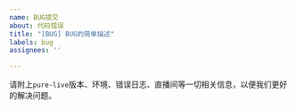 ```yaml
---
name: BUG提交
about: 代码错误
title: "[BUG] BUG的简单描述"
labels: bug
assignees: ''

---
```


请附上`pure-live`版本、环境、错误日志、直播间等一切相关信息，以便我们更好的解决问题。 


